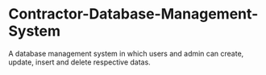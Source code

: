 # Contractor-Database-Management-System
A database management system in which users and admin can create, update, insert and delete respective datas.  
